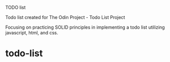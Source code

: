 TODO list

Todo list created for The Odin Project - Todo List Project

Focusing on practicing SOLID principles in implementing a todo list utilizing javascript, html, and css.
# todo-list
